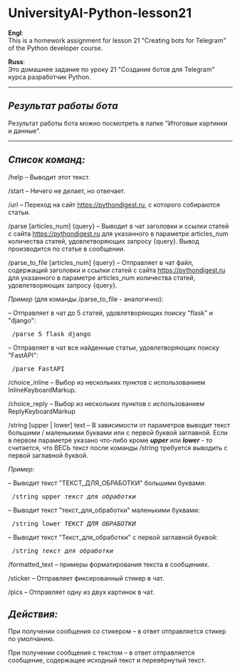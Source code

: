 # UniversityAI-Python-lesson21

<b>Engl</b>:<br>
This is a homework assignment for lesson 21 "Creating bots for Telegram" of the Python developer course.

<b>Russ</b>:<br>
Это домашнее задание по уроку 21 "Создание ботов для Telegram" курса разработчик Python.

<hr>

## <b><i>Результат работы бота</i></b>
Результат работы бота можно посмотреть в папке "Итоговые картинки и данные".

<hr>

## <b><i>Список команд:</i></b>

/help – Выводит этот текст.

/start – Ничего не делает, но отвечает.


/url – Переход на сайт https://pythondigest.ru, с которого собираются статьи.

/parse [articles_num] {query} – Выводит в чат заголовки и ссылки статей с сайта https://pythondigest.ru для указанного в параметре articles_num количества статей, удовлетворяющих запросу {query}. Вывод производится по статье в сообщении.

/parse_to_file [articles_num] {query} – Отправляет в чат файл, содержащий заголовки и ссылки статей с сайта https://pythondigest.ru для указанного в параметре articles_num количества статей, удовлетворяющих запросу {query}.

<i>Пример</i> (для команды /parse_to_file - аналогично):

– Отправляет в чат до 5 статей, удовлетворяющих поиску "flask" и "django":
<pre> /parse 5 flask django</pre>
– Отправляет в чат все найденные статьи, удовлетворяющих поиску "FastAPI":
<pre> /parse FastAPI</pre>


/choice_inline – Выбор из нескольких пунктов с использованием InlineKeyboardMarkup.

/choice_reply – Выбор из нескольких пунктов с использованием ReplyKeyboardMarkup


/string [upper | lower] text – В зависимости от параметров выводит текст большими / маленькими буквами или с первой буквой заглавной. Если в первом параметре указано что-либо кроме ___upper___ или ___lower___ - то считается, что ВЕСЬ текст после команды /string требуется выводить с первой заглавной буквой.

<i>Пример</i>:

 – Выводит текст "ТЕКСТ_ДЛЯ_ОБРАБОТКИ" большими буквами:
<pre> /string upper <i>текст_для_обработки</i></pre>
 – Выводит текст "текст_для_обработки" маленькими буквами:
<pre> /string lower <i>ТЕКСТ_ДЛЯ_ОБРАБОТКИ</i></pre>
 – Выводит текст "Текст_для_обработки" с первой заглавной буквой:
<pre> /string <i>текст_для_обработки</i></pre>


/formatted_text – примеры форматирования текста в сообщениях.

/sticker – Отправляет фиксированный стикер в чат.

/pics – Отправляет одну из двух картинок в чат.


## <b><i>Действия:</i></b>

При получении сообщения со стикером – в ответ отправляется стикер по умолчанию.

При получении сообщения с текстом – в ответ отправляется сообщение, содержащее исходный текст и перевёрнутый текст.
